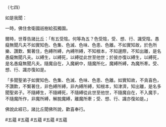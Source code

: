 （七四）

如是我聞：

一時，佛住舍衛國祇樹給孤獨園。

爾時，世尊告諸比丘：「有五受陰。何等為五？色受陰，受、想、行、識受陰。愚癡無聞凡夫不如實知色、色集、色滅、色味、色患、色離。不如實知故，於色所樂、讚歎、繫著住，色縛所縛，內縛所縛，不知根本，不知邊際，不知出離，是名愚癡無聞凡夫。以縛生，以縛死，以縛從此世至他世；於彼亦復以縛生，以縛死，是名愚癡無聞凡夫。隨魔自在，入魔網中，隨魔所化，魔縛所縛，為魔所牽。受、想、行、識亦復如是。

「多聞聖弟子如實知色、色集、色滅、色味、色患、色離。如實知故，不貪喜色，不讚歎，不繫著住，非色縛所縛，非內縛所縛，知根本，知津濟，知出離，是名多聞聖弟子。不隨縛生，不隨縛死，不隨縛從此世至他世，不隨魔自在，不入魔手，不隨魔所作，非魔所縛，解脫魔縛，離魔所牽；受、想、行、識亦復如是。」

佛說此經已，諸比丘聞佛所說，歡喜奉行。



#五蘊
#五蘊
#五蘊
#五蘊
#五蘊
